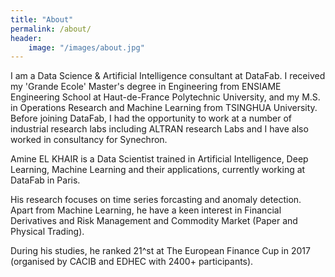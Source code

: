 ```yaml
---
title: "About"
permalink: /about/
header:
    image: "/images/about.jpg"
---
```


I am a Data Science & Artificial Intelligence consultant at DataFab. I received my 'Grande Ecole' Master's degree in Engineering from ENSIAME Engineering School at Haut-de-France Polytechnic University, and my M.S. in Operations Research and Machine Learning from TSINGHUA University. Before joining DataFab, I had the opportunity to work at a number of industrial research labs including ALTRAN research Labs and I have also worked in consultancy for Synechron.



Amine EL KHAIR is a Data Scientist trained in Artificial Intelligence, Deep Learning, Machine Learning and their applications, currently working at DataFab in Paris.

His research focuses on time series forcasting and anomaly detection. Apart from Machine Learning, he have a keen interest in Financial Derivatives and Risk Management and Commodity Market (Paper and Physical Trading).

During his studies, he ranked 21^st at The European Finance Cup in 2017 (organised by CACIB and EDHEC with 2400+ participants).




